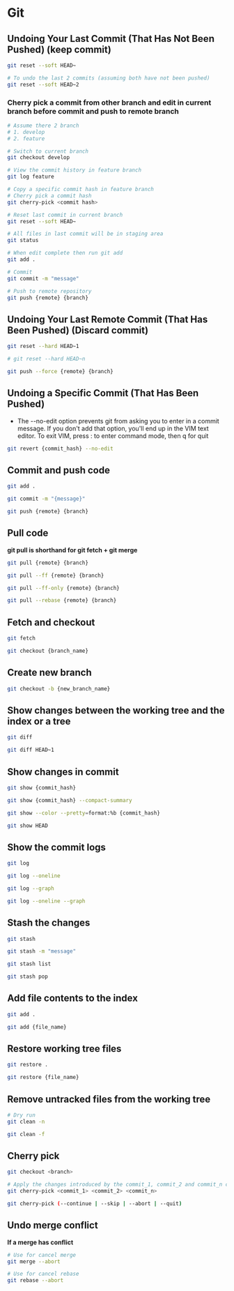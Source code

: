 # Git

## Undoing Your Last Commit (That Has Not Been Pushed) (keep commit)
``` bash
git reset --soft HEAD~

# To undo the last 2 commits (assuming both have not been pushed)
git reset --soft HEAD~2
```

### Cherry pick a commit from other branch and edit in current branch before commit and push to remote branch
``` bash
# Assume there 2 branch
# 1. develop
# 2. feature

# Switch to current branch
git checkout develop

# View the commit history in feature branch
git log feature

# Copy a specific commit hash in feature branch
# Cherry pick a commit hash
git cherry-pick <commit hash>

# Reset last commit in current branch
git reset --soft HEAD~

# All files in last commit will be in staging area
git status

# When edit complete then run git add
git add .

# Commit
git commit -m "message"

# Push to remote repository
git push {remote} {branch}
```

## Undoing Your Last Remote Commit (That Has Been Pushed) (Discard commit)
``` bash
git reset --hard HEAD~1

# git reset --hard HEAD~n

git push --force {remote} {branch}
```

## Undoing a Specific Commit (That Has Been Pushed)
- The --no-edit option prevents git from asking you to enter in a commit message. If you don't add that option, you'll end up in the VIM text editor. To exit VIM, press : to enter command mode, then q for quit
``` bash
git revert {commit_hash} --no-edit
```

## Commit and push code
``` bash
git add .

git commit -m "{message}"

git push {remote} {branch}
```

## Pull code
**git pull is shorthand for git fetch + git merge**
``` bash
git pull {remote} {branch}

git pull --ff {remote} {branch}

git pull --ff-only {remote} {branch}

git pull --rebase {remote} {branch}
```

## Fetch and checkout
``` bash
git fetch

git checkout {branch_name}
```

## Create new branch
``` bash
git checkout -b {new_branch_name}
```

## Show changes between the working tree and the index or a tree
``` bash
git diff

git diff HEAD~1
```

## Show changes in commit 
``` bash
git show {commit_hash}

git show {commit_hash} --compact-summary

git show --color --pretty=format:%b {commit_hash}

git show HEAD
```

## Show the commit logs
``` bash
git log

git log --oneline

git log --graph

git log --oneline --graph
```

## Stash the changes
``` bash
git stash

git stash -m "message"

git stash list

git stash pop
```

## Add file contents to the index
``` bash
git add .

git add {file_name}
```

## Restore working tree files
``` bash
git restore .

git restore {file_name}
```

## Remove untracked files from the working tree
``` bash
# Dry run
git clean -n

git clean -f
```

## Cherry pick
``` bash
git checkout <branch>

# Apply the changes introduced by the commit_1, commit_2 and commit_n commits and create a new commits with these changes
git cherry-pick <commit_1> <commit_2> <commit_n>

git cherry-pick (--continue | --skip | --abort | --quit)
```

## Undo merge conflict
**If a merge has conflict**
``` bash
# Use for cancel merge
git merge --abort

# Use for cancel rebase
git rebase --abort
```